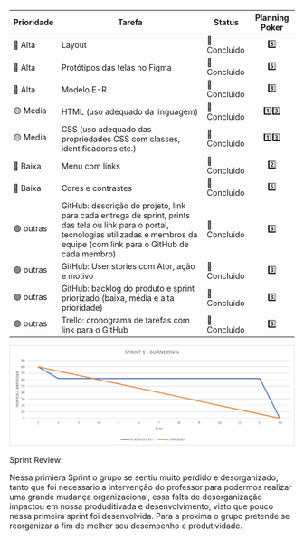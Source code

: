 |     Prioridade               |    Tarefa          |  Status          | Planning Poker |
|------------------------------|--------------------|------------------|:----------------:|
|      🔴 Alta                      |  Layout                  |    💚 Concluido             | 8️⃣ |
|      🔴 Alta                    |     Protótipos das telas no Figma               | 💚 Concluido   |  5️⃣|
|      🔴  Alta                     |     Modelo E-R               | 💚 Concluido                    | 8️⃣ |
|      🟡  Media                      |   HTML (uso adequado da linguagem)                 |  💚 Concluido                  | 1️⃣3️⃣ |
|      🟡  Media                      |   CSS (uso adequado das propriedades CSS com classes, identificadores etc.)                 |   💚 Concluido   | 1️⃣3️⃣|
|      🔵 Baixa                      |    Menu com links                |   💚 Concluido                 | 2️⃣  |
|      🔵 Baixa                      |     Cores e contrastes               |     💚 Concluido                | 5️⃣  | 
|      🟢 outras                      |    GitHub: descrição do projeto, link para cada entrega de sprint, prints das tela ou link para o portal, tecnologias utilizadas e membros da equipe (com link para o GitHub de cada membro)  |   💚 Concluido  | 3️⃣|
|      🟢 outras                     |   GitHub: User stories com Ator, ação e motivo                 |       💚 Concluido            |  3️⃣ | 
|      🟢 outras                      |   GitHub: backlog do produto e sprint priorizado (baixa, média e alta prioridade)                 |   💚 Concluido                | 3️⃣ |
|      🟢 outras                      |   Trello: cronograma de tarefas com link para o GitHub                 |    💚 Concluido               | 3️⃣ |

![](sprint1_burndown.jpeg)

Sprint Review:

Nessa primiera Sprint o grupo se sentiu muito perdido e desorganizado, tanto que foi necessario a intervenção do professor para podermos realizar uma grande mudança organizacional, essa falta de desorganização impactou em nossa produditivada e desenvolvimento, visto que pouco nessa primeira sprint foi desenvolvida. Para a proxima o grupo pretende se reorganizar a fim de melhor seu desempenho e produtividade.
